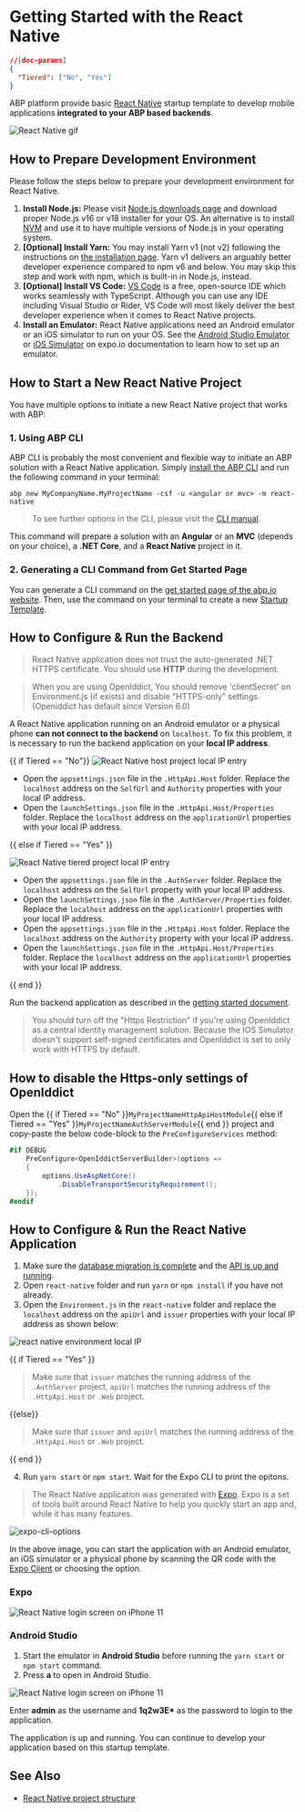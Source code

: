 # Getting Started with the React Native

```json
//[doc-params]
{
  "Tiered": ["No", "Yes"]
}
```

ABP platform provide basic [React Native](https://reactnative.dev/) startup template to develop mobile applications **integrated to your ABP based backends**.

![React Native gif](../../../images/react-native-introduction.gif)

## How to Prepare Development Environment

Please follow the steps below to prepare your development environment for React Native.

1. **Install Node.js:** Please visit [Node.js downloads page](https://nodejs.org/en/download/) and download proper Node.js v16 or v18 installer for your OS. An alternative is to install [NVM](https://github.com/nvm-sh/nvm) and use it to have multiple versions of Node.js in your operating system.
2. **[Optional] Install Yarn:** You may install Yarn v1 (not v2) following the instructions on [the installation page](https://classic.yarnpkg.com/en/docs/install). Yarn v1 delivers an arguably better developer experience compared to npm v6 and below. You may skip this step and work with npm, which is built-in in Node.js, instead.
3. **[Optional] Install VS Code:** [VS Code](https://code.visualstudio.com/) is a free, open-source IDE which works seamlessly with TypeScript. Although you can use any IDE including Visual Studio or Rider, VS Code will most likely deliver the best developer experience when it comes to React Native projects.
4. **Install an Emulator:** React Native applications need an Android emulator or an iOS simulator to run on your OS. See the [Android Studio Emulator](https://docs.expo.io/workflow/android-simulator/) or [iOS Simulator](https://docs.expo.io/workflow/ios-simulator/) on expo.io documentation to learn how to set up an emulator.

## How to Start a New React Native Project

You have multiple options to initiate a new React Native project that works with ABP:

### 1. Using ABP CLI

ABP CLI is probably the most convenient and flexible way to initiate an ABP solution with a React Native application. Simply [install the ABP CLI](../../../cli) and run the following command in your terminal:

```shell
abp new MyCompanyName.MyProjectName -csf -u <angular or mvc> -m react-native
```

> To see further options in the CLI, please visit the [CLI manual](../../../cli).

This command will prepare a solution with an **Angular** or an **MVC** (depends on your choice), a **.NET Core**, and a **React Native** project in it.

### 2. Generating a CLI Command from Get Started Page

You can generate a CLI command on the [get started page of the abp.io website](https://abp.io/get-started). Then, use the command on your terminal to create a new [Startup Template](../../../solution-templates).

## How to Configure & Run the Backend

> React Native application does not trust the auto-generated .NET HTTPS certificate. You should use **HTTP** during the development.

> When you are using OpenIddict, You should remove 'clientSecret' on Environment.js (if exists) and disable "HTTPS-only" settings. (Openiddict has default since Version 6.0)

A React Native application running on an Android emulator or a physical phone **can not connect to the backend** on `localhost`. To fix this problem, it is necessary to run the backend application on your **local IP address**.

{{ if Tiered == "No"}}
![React Native host project local IP entry](../../../images/rn-host-local-ip.png)

- Open the `appsettings.json` file in the `.HttpApi.Host` folder. Replace the `localhost` address on the `SelfUrl` and `Authority` properties with your local IP address.
- Open the `launchSettings.json` file in the `.HttpApi.Host/Properties` folder. Replace the `localhost` address on the `applicationUrl` properties with your local IP address.

{{ else if Tiered == "Yes" }}

![React Native tiered project local IP entry](../../../images/rn-tiered-local-ip.png)

- Open the `appsettings.json` file in the `.AuthServer` folder. Replace the `localhost` address on the `SelfUrl` property with your local IP address.
- Open the `launchSettings.json` file in the `.AuthServer/Properties` folder. Replace the `localhost` address on the `applicationUrl` properties with your local IP address.
- Open the `appsettings.json` file in the `.HttpApi.Host` folder. Replace the `localhost` address on the `Authority` property with your local IP address.
- Open the `launchSettings.json` file in the `.HttpApi.Host/Properties` folder. Replace the `localhost` address on the `applicationUrl` properties with your local IP address.

{{ end }}

Run the backend application as described in the [getting started document](../../../get-started).

> You should turn off the "Https Restriction" if you're using OpenIddict as a central identity management solution. Because the IOS Simulator doesn't support self-signed certificates and OpenIddict is set to only work with HTTPS by default.

## How to disable the Https-only settings of OpenIddict

Open the {{ if Tiered == "No" }}`MyProjectNameHttpApiHostModule`{{ else if Tiered == "Yes" }}`MyProjectNameAuthServerModule`{{ end }} project and copy-paste the below code-block to the `PreConfigureServices` method:

```csharp
#if DEBUG
    PreConfigure<OpenIddictServerBuilder>(options =>
    {
        options.UseAspNetCore()
            .DisableTransportSecurityRequirement();
    });
#endif
```

## How to Configure & Run the React Native Application

1. Make sure the [database migration is complete](../../../get-started?UI=NG&DB=EF&Tiered=No#create-the-database) and the [API is up and running](../../../get-started?UI=NG&DB=EF&Tiered=No#run-the-application).
2. Open `react-native` folder and run `yarn` or `npm install` if you have not already.
3. Open the `Environment.js` in the `react-native` folder and replace the `localhost` address on the `apiUrl` and `issuer` properties with your local IP address as shown below:

![react native environment local IP](../../../images/rn-environment-local-ip.png)

{{ if Tiered == "Yes" }}

> Make sure that `issuer` matches the running address of the `.AuthServer` project, `apiUrl` matches the running address of the `.HttpApi.Host` or `.Web` project.

{{else}}

> Make sure that `issuer` and `apiUrl` matches the running address of the `.HttpApi.Host` or `.Web` project.

{{ end }}

4. Run `yarn start` or `npm start`. Wait for the Expo CLI to print the opitons.

> The React Native application was generated with [Expo](https://expo.io/). Expo is a set of tools built around React Native to help you quickly start an app and, while it has many features.

![expo-cli-options](../../../images/rn-options.png)

In the above image, you can start the application with an Android emulator, an iOS simulator or a physical phone by scanning the QR code with the [Expo Client](https://expo.io/tools#client) or choosing the option.

### Expo

![React Native login screen on iPhone 11](../../../images/rn-login-iphone.png)

### Android Studio

1. Start the emulator in **Android Studio** before running the `yarn start` or `npm start` command.
2. Press **a** to open in Android Studio.

![React Native login screen on iPhone 11](../../../images/rn-login-android-studio.png)

Enter **admin** as the username and **1q2w3E\*** as the password to login to the application.

The application is up and running. You can continue to develop your application based on this startup template.

## See Also

- [React Native project structure](../../../solution-templates/application-module#react-native)
